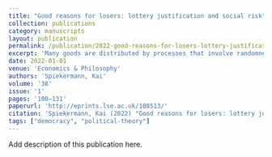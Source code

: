 ```yaml
---
title: "Good reasons for losers: lottery justification and social risk"
collection: publications
category: manuscripts
layout: publication
permalink: /publication/2022-good-reasons-for-losers-lottery-justification-and-
excerpt: 'Many goods are distributed by processes that involve randomness. In lotteries, randomness is used to promote fairness. When taking social risks, randomness is a feature of the process. The losers of such decisions ought to be given a reason why they should accept the outcome. Surprisingly, good reasons demand more than merely equal ex ante chances.'
date: 2022-01-01
venue: 'Economics & Philosophy'
authors: 'Spiekermann, Kai'
volume: '38'
issue: '1'
pages: '108–131'
paperurl: 'http://eprints.lse.ac.uk/108513/'
citation: 'Spiekermann, Kai (2022) "Good reasons for losers: lottery justification and social risk", Economics & Philosophy, 38(1), pp. 108-131.'
tags: ["democracy", "political-theory"]
---
```


Add description of this publication here.